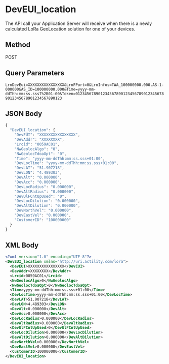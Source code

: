 # DevEUI_location
The API call your Application Server will receive when there is a newly calculated LoRa GeoLocation solution for one of your devices.

## Method
POST

## Query Parameters
`LrnDevEui=XXXXXXXXXXXXXXXX&LrnFPort=0&LrnInfos=TWA_100000000.000.AS-1-000000&AS_ID=100000000.000&Time=yyyy-mm-ddThh:mm:ss.sss7%2B01:00&Token=0123456789012345678901234567890123456789012345678901234567890123`

## JSON Body
```js
{
  "DevEUI_location": {
    "DevEUI": "XXXXXXXXXXXXXXXX",
    "DevAddr": "XXXXXXXX",
    "Lrcid": "0059AC01",
    "NwGeolocAlgo": "0",
    "NwGeolocTdoaOpt": "0",
    "Time": "yyyy-mm-ddThh:mm:ss.sss+01:00",
    "DevLocTime": "yyyy-mm-ddThh:mm:ss.sss+01:00",
    "DevLAT": "51.907218",
    "DevLON": "4.489303",
    "DevAlt": "0.000000",
    "DevAcc": "0.000000",
    "DevLocRadius": "0.000000",
    "DevAltRadius": "0.000000",
    "DevUlFCntUpUsed": "0",
    "DevLocDilution": "0.000000",
    "DevAltDilution": "0.000000",
    "DevNorthVel": "0.000000",
    "DevEastVel": "0.000000",
    "CustomerID": "100000000"
  }
}
```

## XML Body
```xml
<?xml version="1.0" encoding="UTF-8"?>
<DevEUI_location xmlns="http://uri.actility.com/lora">
  <DevEUI>XXXXXXXXXXXXXXXX</DevEUI>
  <DevAddr>XXXXXXXX</DevAddr>
  <Lrcid>0059AC01</Lrcid>
  <NwGeolocAlgo>0</NwGeolocAlgo>
  <NwGeolocTdoaOpt>0</NwGeolocTdoaOpt>
  <Time>yyyy-mm-ddThh:mm:ss.sss+01:00</Time>
  <DevLocTime>yyyy-mm-ddThh:mm:ss.sss+01:00</DevLocTime>
  <DevLAT>51.907218</DevLAT>
  <DevLON>4.489303</DevLON>
  <DevAlt>0.000000</DevAlt>
  <DevAcc>0.000000</DevAcc>
  <DevLocRadius>0.000000</DevLocRadius>
  <DevAltRadius>0.000000</DevAltRadius>
  <DevUlFCntUpUsed>0</DevUlFCntUpUsed>
  <DevLocDilution>0.000000</DevLocDilution>
  <DevAltDilution>0.000000</DevAltDilution>
  <DevNorthVel>0.000000</DevNorthVel>
  <DevEastVel>0.000000</DevEastVel>
  <CustomerID>100000000</CustomerID>
</DevEUI_location>
```
